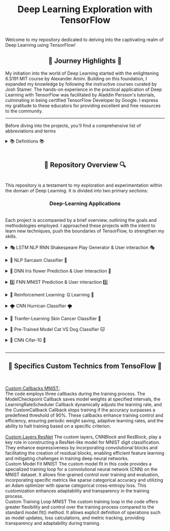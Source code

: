 <h1 align="center">Deep Learning Exploration with TensorFlow</h1>
<br>
Welcome to my repository dedicated to delving into the captivating realm of Deep Learning using TensorFlow!

<br>

<h2 align="center">🌅 Journey Highlights 🌅</h2>
My initiation into the world of Deep Learning started with the enlightening 6.S191 MIT course by Alexander Amini. Building on this foundation, I expanded my knowledge by following the instructive courses curated by Josh Stamer. The hands-on experience in the practical application of Deep Learning with TensorFlow was facilitated by Aladdin Persson's tutorials, culminating in being certified TensorFlow Developer by Google.
I express my gratitude to these educators for providing excellent and free resources to the community.

<br>

---

Before diving into the projects, you'll find a comprehensive list of abbreviations and terms
<br>
<details>
  <h2 align="center"> 📚 Definitions 📚 </h2>
  
  <summary> 📚 Definitions 📚</summary> 
<p>
  
**DL (Deep-Learning):** A subset of machine learning that involves training artificial neural networks on vast amounts of data to make intelligent decisions without explicit programming.

**DNN (Deep Neural Networks):** A class of neural networks with multiple layers (deep architecture) between the input and output layers, enabling the model to learn complex hierarchical representations.

**CNN (Convultional Neural Network):** A type of deep neural network specifically designed for processing grid-like data, such as images, using convolutional layers to automatically and adaptively learn spatial hierarchies of features.

**FNN (Feedforward Neural Network):** A basic neural network architecture where information travels in one direction, from the input layer through hidden layers to the output layer, without forming cycles.

**RNN (Recurrent Neural Network):** A type of neural network designed for sequence tasks, where connections between nodes form directed cycles, allowing information persistence and handling sequential dependencies

**NLP (Natural Language Processing):** A field of artificial intelligence that focuses on the interaction between computers and human language, enabling machines to understand, interpret, and generate human-like text.

**LSTM (Long Short-Term Memory):** A type of recurrent neural network architecture designed to capture and remember long-term dependencies in sequential data, mitigating the vanishing gradient problem often encountered in standard RNNs.
</p>
  <br>
</details>

<br>

<h2 align="center">🔎 Repository Overview 🔍</h2>
<br>
This repository is a testament to my exploration and experimentation within the domain of Deep Learning. It is divided into two primary sections:

<br>

<h3 align="center">Deep-Learning Applications</h3>
<br>
Each project is accompanied by a brief overview, outlining the goals and methodologies employed. I approached these projects with the intent to learn new techniques, push the boundaries of TensorFlow, to strengthen my skills.

<br>
<br>

<details>
  <h2 align="center"> 🎭 LSTM NLP RNN Shakespeare Play Generator & User interaction 🎭 </h2>
  
  <summary> 🎭 LSTM NLP RNN Shakespeare Play Generator & User interaction 🎭 </summary> 

  <p>
The purpose of this code is to train a character-level LSTM neural network on a dataset containing Shakespearean text. 
    
The trained model is designed to learn the patterns and structures inherent in the language of Shakespeare. Subsequently, the model can generate new text based on a user-provided starting string. This demonstrates the use of recurrent neural networks for creative text generation, showcasing the network's ability to capture and reproduce the linguistic style of a specific author or domain. The code engages users by allowing them to input a seed string and witness the model's generation of coherent and contextually relevant text in the style of Shakespeare.
  </p>
  <br>
</details>

<br>

<details>
  <h2 align="center">👹 NLP Sarcasm Classifier 👹</h2>
  
  <summary>👹 NLP Sarcasm Classifier 👹</summary> 
  <p>
This Python script constructs and trains a sarcasm classifier using TensorFlow and Keras. 
    
The process involves importing essential libraries (json, tensorflow, numpy, and relevant modules from tensorflow.keras), loading and preprocessing the sarcasm dataset, tokenizing and padding text data, building a sequential model with layers for word embeddings, dropout, global average pooling, and dense classification. Early stopping is implemented with a patience of 5 epochs to monitor validation loss. The model is compiled using Adam optimizer and binary cross-entropy loss, trained for 50 epochs with validation data, and the trained model is saved as "mymodel.h5". The script is designed to be executed as the main program, invoking the solution_model function for model creation and saving. 

This script aims to create a straightforward text classification model for sarcasm detection, incorporating neural network elements and measures to enhance its effectiveness. The accuracy on the validation dataset is +0.95.
  </p>
  <br>
</details>

<br>

<details>
  <h2 align="center"> 🪻 DNN Iris flower Prediction & User Interaction 🪻</h2>
  
  <summary> 🪻 DNN Iris flower Prediction & User Interaction 🪻 </summary> 

  <p>
Use the trained classifier to make predictions based on the user's input and print the predicted class and its probability.

In summary, this code defines, trains, evaluates, and uses a Deep Neural Network classifier to predict the species of an Iris flower based on user-inputted features. The dataset used is the famous Iris dataset containing features such as sepal length, sepal width, petal length, and petal width. The user can interactively input feature values for prediction.
  </p>
  <br>
</details>

<br>

<details>
  <h2 align="center">9️⃣ FNN MNIST Prediction & User interaction 9️⃣</h2>
  
  <summary> 9️⃣ FNN MNIST Prediction & User interaction 9️⃣ </summary> 

  <p>
This script utilizes TensorFlow and Keras to implement a Feedforward Neural Network for classifying Fashion MNIST images into 10 different categories. 
    
The dataset is loaded, preprocessed by scaling pixel values, and then used to build a sequential custom model with one input layer, one hidden layer with 128 neurons and ReLU activation, and one output layer with softmax activation. The model is compiled with the Adam optimizer and sparse categorical crossentropy loss. Additionally, the code defines functions for predicting and displaying the results of the model on a chosen image from the test set.

The primary goal is to showcase the process of building, training, and interacting with a neural network for image classification. The chosen dataset, Fashion MNIST, consists of grayscale clothing images, and the script demonstrates the model's predictions on a user-selected test image.
  </p>
  <br>
</details>

<br>

<details>
  <h2 align="center"> 🔁 Reinforcement Learning: Q Learning 🔁</h2>
  
  <summary> 🔁 Reinforcement Learning: Q Learning 🔁 </summary> 

  <p>
The goal of the code is to implement a Q-learning algorithm to train an agent in the FrozenLake environment, a classic problem in reinforcement learning.
    
The code initializes a Q-table to store the learned values for state-action pairs and iteratively updates these values based on the agent's interactions with the environment. The training process involves a balance between exploration and exploitation, where the agent chooses actions with a certain probability of exploration. The Q-values are updated using the Q-learning formula, taking into account the rewards received and the maximum Q-value for the next state. The training loop runs for a specified number of episodes, and the final learned Q-values are printed along with the average reward obtained during training. The ultimate objective is for the agent to learn an optimal policy for navigating the FrozenLake environment and achieving the highest cumulative reward.
  </p>
  <br>
</details>

<br>

<details>
  <h2 align="center">🌪️ CNN Hurrican Classifier 🌪️</h2>
  
  <summary>🌪️ CNN Hurrican Classifier 🌪️ </summary> 

  <p>
This Python script employs a Convolutional Neural Network (CNN) to classify post-hurricane satellite images into "damage" and "no_damage" categories. 
    
It utilizes the "satellite-images-of-hurricane-damage" dataset, sourced from Texas after Hurricane Harvey. The script includes functions for dataset handling, image normalization, and model creation using TensorFlow. The model is trained for 30 epochs, achieving a validation accuracy of +0.92, and is saved as "mymodel.h5" for future use. 

The overall goal is to demonstrate the process of preparing a dataset, constructing a CNN model, training, and saving it.
</p>
<br>
</details>

<br>

<details>
  <h2 align="center"> 🦠 Tranfer-Learning Skin Cancer Classifier 🦠 </h2>
  
  <summary> 🦠 Tranfer-Learning Skin Cancer Classifier 🦠 </summary> 

  <p>
This project aims to develop a binary image classification model using a pre-trained EfficientNet from TensorFlow Hub. 
    
The goal is to achieve high accuracy in distinguishing between two classes in a dataset of images. The approach involves implementing data augmentation techniques for improved model generalization and training. The model is evaluated on both validation and test datasets, with performance metrics such as accuracy, precision, recall, and the ROC curve used to assess its effectiveness. The use of transfer learning with a powerful pre-trained neural network enables efficient feature extraction and classification for image recognition tasks. The project leverages TensorFlow and related libraries for seamless model development, training, and evaluation.
  </p>
  <br>
</details>

<br>

<details>
  <h2 align="center"> 🐶 Pre-Trained Model Cat VS Dog Classifier 🐱 </h2>
  
  <summary> 🐶 Pre-Trained Model Cat VS Dog Classifier 🐱 </summary> 

  <p>
    The code loads the "cats_vs_dogs" dataset, preprocesses the images, and fine-tunes the MobileNetV2 model for a binary classification task (cats vs. dogs). It trains the model, evaluates its performance, and saves the trained model for later use. The primary goal is to demonstrate the process of using a pre-trained neural network for image classification and adapting it to a specific task. It deliver an accuracy of +0.98 on validation dataset.
  </p>
  <br>
</details>

<br>

<details>
  <h2 align="center"> 🦆 CNN Cifar-10 🐴 </h2>
  
  <summary> 🦆 CNN Cifar-10 🐴 </summary> 

  <p>
This code demonstrates the use of data augmentation to artificially increase the diversity of the training dataset, enhancing the model's ability to generalize to unseen data. The CNN model is designed to classify images from the CIFAR-10 dataset into one of the ten specified classes. The training process involves both the original and augmented images.
  </p>
  <br>
</details>

<br>

---

<h2 align="center"> 💫 Specifics Custom Technics from TensoFlow 💫 </h2>

<br>

<a href="https://github.com/trystan-geoffre/Deep-Learning-TensorFlow/blob/master/Custom_Callbacks-MNIST.py"> Custom Callbacks MNIST: <br></a>
<a>The code employs three callbacks during the training process. The ModelCheckpoint Callback saves model weights at specified intervals, the LearningRateScheduler Callback dynamically adjusts the learning rate, and the CustomCallback Callback stops training if the accuracy surpasses a predefined threshold of 90%. These callbacks enhance training control and efficiency, ensuring periodic weight saving, adaptive learning rates, and the ability to halt training based on a specific criterion.</a>
<br>
<br>
<a href="">  Custom Layers ResNet</a>
The custom layers, CNNBlock and ResBlock, play a key role in constructing a ResNet-like model for MNIST digit classification. They enhance expressiveness by incorporating convolutional blocks and facilitating the creation of residual blocks, enabling efficient feature learning and mitigating challenges in training deep neural networks.
<br>
  Custom Model Fit MNIST
The custom model fit in this code provides a specialized training loop for a convolutional neural network (CNN) on the MNIST dataset. It allows fine-grained control over training and evaluation, incorporating specific metrics like sparse categorical accuracy and utilizing an Adam optimizer with sparse categorical cross-entropy loss. This customization enhances adaptability and transparency in the training process.
<br>
  Custom Training Loop MNIST
The custom training loop in the code offers greater flexibility and control over the training process compared to the standard model.fit() method. It allows explicit definition of operations such as model updates, loss calculations, and metric tracking, providing transparency and adaptability during training.
<br>

